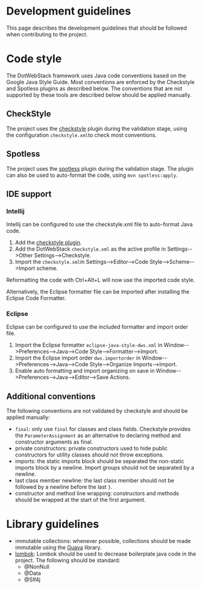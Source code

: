 # Development guidelines 

This page describes the development guidelines that should be followed when contributing to the project.

# Code style
The DotWebStack framework uses Java code conventions based on the Google Java Style Guide. Most conventions
are enforced by the Checkstyle and Spotless plugins as described below. The conventions that are not supported
by these tools are described below should be applied manually.

## CheckStyle
The project uses the [checkstyle](http://checkstyle.sourceforge.net/) plugin during the validation stage, using
 the configuration `checkstyle.xml`to check most conventions.

## Spotless
The project uses the [spotless](https://github.com/diffplug/spotless/tree/master/plugin-maven) plugin during the validation stage.
The plugin can also be used to auto-format the code, using `mvn spotless:apply`.

## IDE support
### Intellij
Intellij can be configured to use the checkstyle.xml file to auto-format Java code.
1. Add the [checkstyle plugin](https://plugins.jetbrains.com/plugin/1065-checkstyle-idea).
2. Add the DotWebStack `checkstyle.xml` as the active profile in Settings-->Other Settings-->Checkstyle.
3. Import the `checkstyle.xml`in Settings-->Editor-->Code Style-->Scheme-->Import scheme.

Reformatting the code with Ctrl+Alt+L will now use the imported code style.

Alternatively, the Eclipse formatter file can be imported after installing the Eclipse Code Formatter.

### Eclipse
Eclipse can be configured to use the included formatter and import order file.
1. Import the Eclipse formatter `eclipse-java-style-dws.xml` in Window-->Preferences-->Java-->Code Style-->Formatter-->Import.
2. Import the Eclipse import order `dws.importorder` in Window-->Preferences-->Java-->Code Style-->Organize Imports-->Import.
3. Enable auto formatting and import organizing on save in Window-->Preferences-->Java-->Editor-->Save Actions.

## Additional conventions
The following conventions are not validated by checkstyle and should be applied manually:
* `final`: only use `final` for classes and class fields. Checkstyle provides the `ParameterAssignment` as 
an alternative to declaring method and constructor arguments as final.
* private constructors: private constructors used to hide public constructors for utility classes should
not throw exceptions.
* imports: the static imports block should be separated the non-static imports block by a newline. 
Import groups should not be separated by a newline.
* last class member newline: the last class member should not be followed by a newline before the last `}`.
* constructor and method line wrapping: constructors and methods should be wrapped at the start of the first
argument.

# Library guidelines
* immutable collections: whenever possible, collections should be made immutable using the [Guava](https://github.com/google/guava) library.
* [lombok](https://projectlombok.org/): Lombok should be used to decrease boilerplate java code in the project. The following should be
standard:
    * @NonNull
    * @Data
    * @Slf4j



